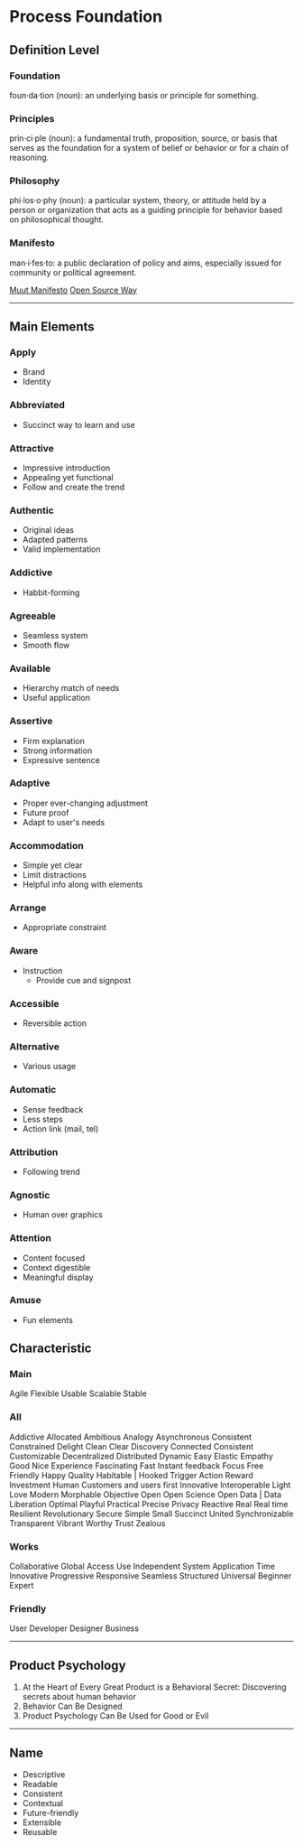 Process Foundation
==================

Definition Level
----------------

### Foundation

foun·da·tion (noun): an underlying basis or principle for something.

### Principles

prin·ci·ple (noun): a fundamental truth, proposition, source, or basis that serves as the foundation for a system of belief or behavior or for a chain of reasoning.

### Philosophy

phi·los·o·phy (noun): a particular system, theory, or attitude held by a person or organization that acts as a guiding principle for behavior based on philosophical thought.

### Manifesto

man·i·fes·to: a public declaration of policy and aims, especially issued for community or political agreement.

[Muut Manifesto](https://muut.com/manifesto)
[Open Source Way](https://opensource.com/open-source-way)

*  *  *

Main Elements
-------------

### Apply

+ Brand
+ Identity

### Abbreviated

+ Succinct way to learn and use

### Attractive

+ Impressive introduction
+ Appealing yet functional
+ Follow and create the trend

### Authentic

+ Original ideas
+ Adapted patterns
+ Valid implementation

### Addictive

+ Habbit-forming

### Agreeable

+ Seamless system
+ Smooth flow

### Available

+ Hierarchy match of needs
+ Useful application

### Assertive

+ Firm explanation
+ Strong information
+ Expressive sentence

### Adaptive

+ Proper ever-changing adjustment
+ Future proof
+ Adapt to user's needs

### Accommodation

+ Simple yet clear
+ Limit distractions
+ Helpful info along with elements

### Arrange

+ Appropriate constraint

### Aware

+ Instruction
  + Provide cue and signpost

### Accessible

+ Reversible action

### Alternative

+ Various usage

### Automatic

+ Sense feedback
+ Less steps
+ Action link (mail, tel)

### Attribution

+ Following trend

### Agnostic

+ Human over graphics

### Attention

+ Content focused
+ Context digestible
+ Meaningful display

### Amuse

+ Fun elements

Characteristic
--------------

### Main

Agile
Flexible
Usable
Scalable
Stable

### All

Addictive
Allocated
Ambitious
Analogy
Asynchronous
Consistent
Constrained
Delight
  Clean
  Clear
Discovery
Connected
Consistent
Customizable
Decentralized
Distributed
Dynamic
Easy
Elastic
Empathy
  Good
  Nice
Experience
Fascinating
Fast
  Instant feedback
Focus
Free
Friendly
Happy
Quality
Habitable | Hooked
  Trigger
  Action
  Reward
  Investment
Human
  Customers and users first
Innovative
Interoperable
Light
Love
Modern
Morphable
Objective
Open
  Open Science
  Open Data | Data Liberation
Optimal
Playful
Practical
Precise
Privacy
Reactive
Real
  Real time
Resilient
Revolutionary
Secure
Simple
Small
Succinct
United
  Synchronizable
Transparent
Vibrant
Worthy
Trust
Zealous

### Works

Collaborative
Global
  Access
  Use
Independent
  System
  Application
  Time
Innovative
Progressive
Responsive
Seamless
Structured
Universal
  Beginner
  Expert

### Friendly

User
Developer
Designer
Business

*  *  *

Product Psychology
------------------

1. At the Heart of Every Great Product is a Behavioral Secret: Discovering secrets about human behavior
2. Behavior Can Be Designed
3. Product Psychology Can Be Used for Good or Evil

*  *  *

Name
----

+ Descriptive
+ Readable
+ Consistent
+ Contextual
+ Future-friendly
+ Extensible
+ Reusable


